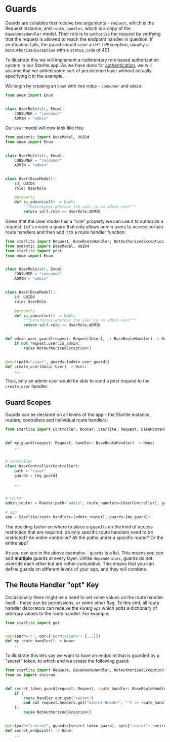 # Guards

Guards are callables that receive two arguments - `request`, which is the Request instance, and `route_handler`, which
is a copy of the `BaseRouteHandler` model. Their role is to `authorize` the request by verifying that the request is allowed
to reach the endpoint handler in question. If verification fails, the guard should raise an HTTPException, usually a
`NotAuthorizedException` with a `status_code` of 401.

To illustrate this we will implement a rudimentary role based authorization system in our Starlite app. As we have done
for [authentication](8-authentication.md), we will assume that we added some sort of persistence layer without actually
specifying it in the example.

We begin by creating an `Enum` with two roles - `consumer` and `admin`:

```python
from enum import Enum


class UserRole(str, Enum):
    CONSUMER = "consumer"
    ADMIN = "admin"
```

Our `User` model will now look like this:

```python
from pydantic import BaseModel, UUID4
from enum import Enum


class UserRole(str, Enum):
    CONSUMER = "consumer"
    ADMIN = "admin"


class User(BaseModel):
    id: UUID4
    role: UserRole

    @property
    def is_admin(self) -> bool:
        """Determines whether the user is an admin user"""
        return self.role == UserRole.ADMIN
```

Given that the User model has a "role" property we can use it to authorize a request. Let's create a guard that only
allows admin users to access certain route handlers and then add it to a route handler function:

```python
from starlite import Request, BaseRouteHandler, NotAuthorizedException
from pydantic import BaseModel, UUID4
from starlite import post
from enum import Enum


class UserRole(str, Enum):
    CONSUMER = "consumer"
    ADMIN = "admin"


class User(BaseModel):
    id: UUID4
    role: UserRole

    @property
    def is_admin(self) -> bool:
        """Determines whether the user is an admin user"""
        return self.role == UserRole.ADMIN


def admin_user_guard(request: Request[User], _: BaseRouteHandler) -> None:
    if not request.user.is_admin:
        raise NotAuthorizedException()


@post(path="/user", guards=[admin_user_guard])
def create_user(data: User) -> User:
    ...
```

Thus, only an admin user would be able to send a post request to the `create_user` handler.

## Guard Scopes

Guards can be declared on all levels of the app - the Starlite instance, routers, controllers and individual route
handlers:

```python
from starlite import Controller, Router, Starlite, Request, BaseRouteHandler


def my_guard(request: Request, handler: BaseRouteHandler) -> None:
    ...


# controller
class UserController(Controller):
    path = "/user"
    guards = [my_guard]

    ...


# router
admin_router = Router(path="admin", route_handlers=[UserController], guards=[my_guard])

# app
app = Starlite(route_handlers=[admin_router], guards=[my_guard])
```

The deciding factor on where to place a guard is on the kind of access restriction that are required: do only specific
route handlers need to be restricted? An entire controller? All the paths under a specific router? Or the entire app?

As you can see in the above examples - `guards` is a list. This means you can add **multiple** guards at every layer.
Unlike `dependencies`, guards do not override each other but are rather _cumulative_. This means that you can define
guards on different levels of your app, and they will combine.

## The Route Handler "opt" Key

Occasionally there might be a need to set some values on the route handler itself - these can be permissions, or some
other flag. To this end, all route handler decorators can receive the kwarg `opt` which adds a dictionary of
arbitrary values to the route handler. For example:

```python
from starlite import get


@get(path="/", opt={"permissions": [...]})
def my_route_handler() -> None:
    ...
```

To illustrate this lets say we want to have an endpoint that is guarded by a "secret" token, to which end we create
the following guard:

```python
from starlite import Request, BaseRouteHandler, NotAuthorizedException, get
from os import environ


def secret_token_guard(request: Request, route_handler: BaseRouteHandler) -> None:
    if (
        route_handler.opt.get("secret")
        and not request.headers.get("Secret-Header", "") == route_handler.opt["secret"]
    ):
        raise NotAuthorizedException()


@get(path="/secret", guards=[secret_token_guard], opt={"secret": environ.get("SECRET")})
def secret_endpoint() -> None:
    ...
```
